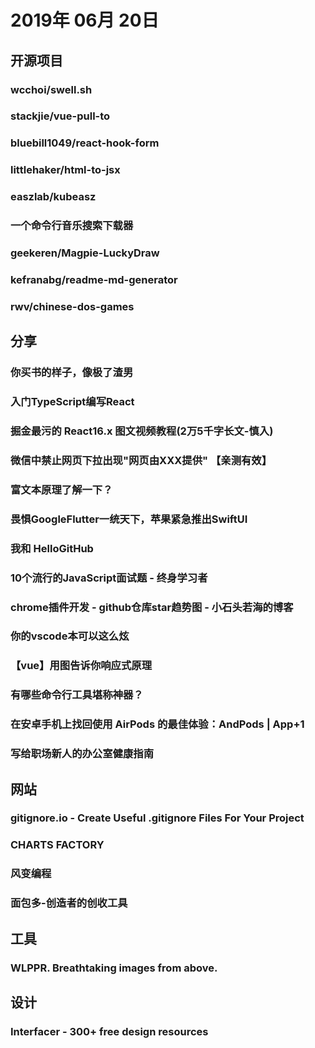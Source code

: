 # 2019年 06月 20日

## 开源项目

### wcchoi/swell.sh

<daily-item
  note="专门为手机浏览器设计的 Web Terminal 工具"
  url="https://github.com/wcchoi/swell.sh"
  lang="JavaScript,Python,HTML,CSS"
  star="1"
  fork="42"
  :is-chinese="false"/>

### stackjie/vue-pull-to

<daily-item
  note="集成了下拉刷新、上拉加载、无限滚动加载的 Vue 组件"
  url="https://github.com/stackjie/vue-pull-to"
  lang="JavaScript,Vue"
  star="21"
  fork="580"/>

### bluebill1049/react-hook-form

<daily-item
  note="对 React Form 表单包装了一层 Hook 函数，可以用于校验等"
  url="https://github.com/bluebill1049/react-hook-form"
  lang="TypeScript,JavaScript"
  fork="16"
  :is-chinese="false"/>

### littlehaker/html-to-jsx

<daily-item
  note="HTML 转换成 JSX"
  url="https://github.com/littlehaker/html-to-jsx"
  lang="JavaScript"
  star="2"
  fork="30"
  :is-chinese="false"/>

### easzlab/kubeasz

<daily-item
  note="使用Ansible脚本安装K8S集群，介绍组件交互原理，方便直接，不受国内网络环境影响"
  url="https://github.com/easzlab/kubeasz"
  lang="Shell,Smarty"
  watch="267"
  star="3083"
  fork="1322"/>

### 一个命令行音乐搜索下载器

<daily-item
  note="一个命令行音乐搜索下载器，支持QQ、网易、酷狗、百度。"
  url="https://github.com/guanguans/music-php"
  lang="PHP,Batchfile"
  watch="0"
  star="5"
  fork="1"/>

### geekeren/Magpie-LuckyDraw

<daily-item
  note="免费开源的滚动抽奖系统"
  url="https://github.com/geekeren/Magpie-LuckyDraw"
  lang="JavaScript,CSS,HTML,Dockerfile"
  watch="4"
  star="68"
  fork="15"
  :is-chinese="false"/>

### kefranabg/readme-md-generator

<daily-item
  note="一个可以生成漂亮 README.md 文件的小工具"
  url="https://github.com/kefranabg/readme-md-generator"
  lang="JavaScript"
  watch="27"
  star="2727"
  fork="91"/>

### rwv/chinese-dos-games

<daily-item
  note="一个收录中文 DOS 游戏的项目，可以在线玩游戏"
  url="https://github.com/rwv/chinese-dos-games"
  lang="Python"
  watch="140"
  star="4918"
  fork="505"/>

## 分享

### 你买书的样子，像极了渣男

<daily-item
  note="有时候确实是这么回事"
  url="https://mp.weixin.qq.com/s/Grqa5CuvgrWN5AAhGHNDaQ"/>

### 入门TypeScript编写React

<daily-item
  url="https://zhuanlan.zhihu.com/p/69802663"/>

### 掘金最污的 React16.x 图文视频教程(2万5千字长文-慎入)

<daily-item
  url="https://juejin.im/post/5d085be0f265da1bac401937"/>

### 微信中禁止网页下拉出现"网页由XXX提供" 【亲测有效】

<daily-item
  url="https://juejin.im/post/5d090827e51d454fbe24a68c"/>

### 富文本原理了解一下？

<daily-item
  url="https://juejin.im/post/5cfe4e8a6fb9a07ec63b09a4"/>

### 畏惧GoogleFlutter一统天下，苹果紧急推出SwiftUI

<daily-item
  note="码个蛋"
  url="https://mp.weixin.qq.com/s/MVUMoETsDGYyAzF3uiTLrQ"/>

### 我和 HelloGitHub

<daily-item
  url="https://mp.weixin.qq.com/s/xNpX3eCaWL_kNe8oZLxTWA"/>

### 10个流行的JavaScript面试题 - 终身学习者

<daily-item
  url="https://segmentfault.com/a/1190000019379599"/>

### chrome插件开发 - github仓库star趋势图 - 小石头若海的博客

<daily-item
  url="https://segmentfault.com/a/1190000019496369"/>

### 你的vscode本可以这么炫

<daily-item
  url="https://juejin.im/post/5d08fd3e6fb9a07ea4208089"/>

### 【vue】用图告诉你响应式原理

<daily-item
  url="https://juejin.im/post/5cfa08ee5188254a6c23dd47"/>

### 有哪些命令行工具堪称神器？

<daily-item
  note="GitHubDaily"
  url="https://mp.weixin.qq.com/s?__biz=MzAxOTcxNTIwNQ==&amp;mid=2457915545&amp;idx=1&amp;sn=21858b59c918329dee58e60aa339411d&amp;chksm=8cb6b573bbc13c657903c2959738c3c8e770dfefb4bb3e1a78ebbbe69f757ca03115992de998&amp;token=1250225567&amp;lang=zh_CN#rd"/>

### 在安卓手机上找回使用 AirPods 的最佳体验：AndPods | App+1

<daily-item
  url="https://sspai.com/post/55234"/>

### 写给职场新人的办公室健康指南

<daily-item
  url="https://sspai.com/post/55268"/>

## 网站

### gitignore.io - Create Useful .gitignore Files For Your Project

<daily-item
  note="在线生成 .gitignore 工具"
  url="https://gitignore.io/"
  :is-chinese="false"/>

### CHARTS FACTORY

<daily-item
  note="一个快速制作图表的网页版工具，支持下载"
  url="https://chartsfactory.com/"/>

### 风变编程

<daily-item
  note="用最有趣好玩的方式学编程"
  url="https://www.pypypy.cn/#/"/>

### 面包多-创造者的创收工具

<daily-item
  url="https://mianbaoduo.com/"/>

## 工具

### WLPPR. Breathtaking images from above.

<daily-item
  note="上帝视角的震撼壁纸"
  url="http://wlppr.co/"/>

## 设计

### Interfacer - 300+ free design resources

<daily-item
  note="一个高质量的设计资源网站，所有资源免费可商用，包括插画、图标、UI Kits 等 300 套资源"
  url="https://interfacer.xyz/"/>

<daily-footer/>
